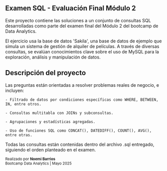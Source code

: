 ## Examen SQL - Evaluación Final Módulo 2

Este proyecto contiene las soluciones a un conjunto de consultas SQL desarrolladas como parte del examen final del Módulo 2 del bootcamp de Data Analytics.

El ejercicio usa la base de datos 'Sakila', una base de datos de ejemplo que simula un sistema de gestión de alquiler de películas. A través de diversas consultas, se evalúan conocimientos clave sobre el uso de MySQL para la exploración, análisis y manipulación de datos.

## Descripción del proyecto

Las preguntas están orientadas a resolver problemas reales de negocio, e incluyen:

    - Filtrado de datos por condiciones específicas como WHERE, BETWEEN, IN, entre otros.

    - Consultas multitabla con JOINs y subconsultas.

    - Agrupaciones y estadísticas agregadas.

    - Uso de funciones SQL como CONCAT(), DATEDIFF(), COUNT(), AVG(), entre otras.

Todas las consultas están contenidas dentro del archivo .sql entregado, siguiendo el orden planteado en el examen.


<sub>Realizado por <strong>Noemi Barrios</strong><br>
Bootcamp Data Analytics | Mayo 2025</sub>
